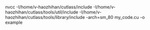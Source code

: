 nvcc -I/home/v-haozhihan/cutlass/include -I/home/v-haozhihan/cutlass/tools/util/include -I/home/v-haozhihan/cutlass/tools/library/include -arch=sm_80 my_code.cu -o example